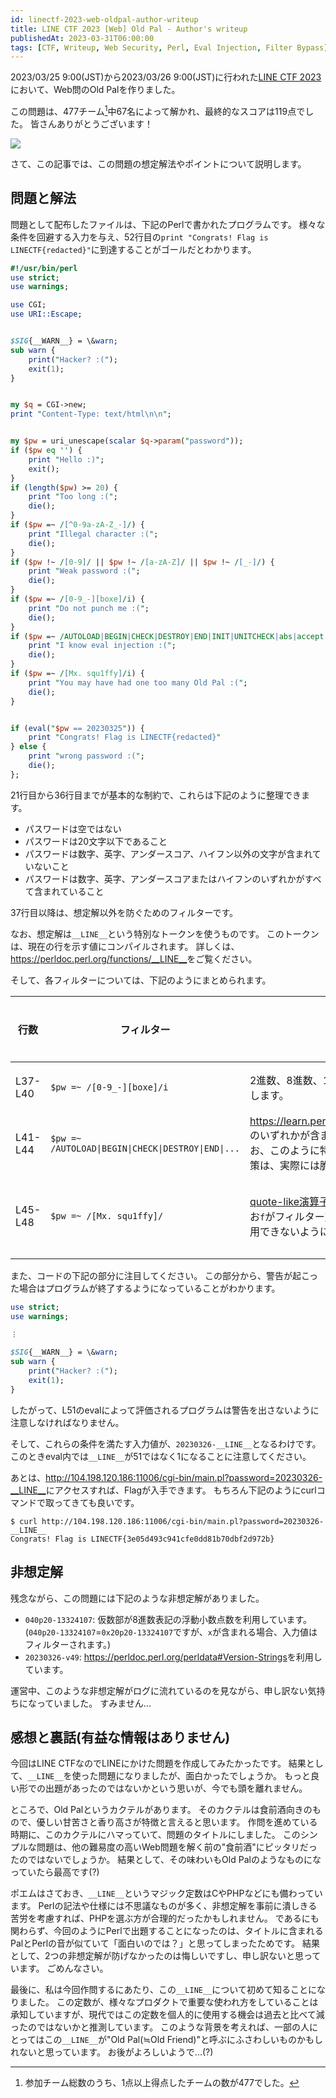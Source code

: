 ```yaml
---
id: linectf-2023-web-oldpal-author-writeup
title: LINE CTF 2023 [Web] Old Pal - Author's writeup
publishedAt: 2023-03-31T06:00:00
tags: [CTF, Writeup, Web Security, Perl, Eval Injection, Filter Bypass]
---
```

2023/03/25 9:00(JST)から2023/03/26 9:00(JST)に行われた[LINE CTF 2023](https://ctftime.org/event/1716)において、Web問のOld Palを作りました。

この問題は、477チーム[^1]中67名によって解かれ、最終的なスコアは119点でした。
皆さんありがとうございます！

![](img/linectf-2023-web-oldpal-author-writeup/ctfd-sc.png)

さて、この記事では、この問題の想定解法やポイントについて説明します。

## 問題と解法

問題として配布したファイルは、下記のPerlで書かれたプログラムです。
様々な条件を回避する入力を与え、52行目の`print "Congrats! Flag is LINECTF{redacted}"`に到達することがゴールだとわかります。

```perl
#!/usr/bin/perl
use strict;
use warnings;

use CGI;
use URI::Escape;


$SIG{__WARN__} = \&warn;
sub warn {
    print("Hacker? :(");
    exit(1);
}


my $q = CGI->new;
print "Content-Type: text/html\n\n";


my $pw = uri_unescape(scalar $q->param("password"));
if ($pw eq '') {
    print "Hello :)";
    exit();
}
if (length($pw) >= 20) {
    print "Too long :(";
    die();
}
if ($pw =~ /[^0-9a-zA-Z_-]/) {
    print "Illegal character :(";
    die();
}
if ($pw !~ /[0-9]/ || $pw !~ /[a-zA-Z]/ || $pw !~ /[_-]/) {
    print "Weak password :(";
    die();
}
if ($pw =~ /[0-9_-][boxe]/i) {
    print "Do not punch me :(";
    die();
}
if ($pw =~ /AUTOLOAD|BEGIN|CHECK|DESTROY|END|INIT|UNITCHECK|abs|accept|alarm|atan2|bind|binmode|bless|break|caller|chdir|chmod|chomp|chop|chown|chr|chroot|close|closedir|connect|cos|crypt|dbmclose|dbmopen|defined|delete|die|dump|each|endgrent|endhostent|endnetent|endprotoent|endpwent|endservent|eof|eval|exec|exists|exit|fcntl|fileno|flock|fork|format|formline|getc|getgrent|getgrgid|getgrnam|gethostbyaddr|gethostbyname|gethostent|getlogin|getnetbyaddr|getnetbyname|getnetent|getpeername|getpgrp|getppid|getpriority|getprotobyname|getprotobynumber|getprotoent|getpwent|getpwnam|getpwuid|getservbyname|getservbyport|getservent|getsockname|getsockopt|glob|gmtime|goto|grep|hex|index|int|ioctl|join|keys|kill|last|lc|lcfirst|length|link|listen|local|localtime|log|lstat|map|mkdir|msgctl|msgget|msgrcv|msgsnd|my|next|not|oct|open|opendir|ord|our|pack|pipe|pop|pos|print|printf|prototype|push|quotemeta|rand|read|readdir|readline|readlink|readpipe|recv|redo|ref|rename|require|reset|return|reverse|rewinddir|rindex|rmdir|say|scalar|seek|seekdir|select|semctl|semget|semop|send|setgrent|sethostent|setnetent|setpgrp|setpriority|setprotoent|setpwent|setservent|setsockopt|shift|shmctl|shmget|shmread|shmwrite|shutdown|sin|sleep|socket|socketpair|sort|splice|split|sprintf|sqrt|srand|stat|state|study|substr|symlink|syscall|sysopen|sysread|sysseek|system|syswrite|tell|telldir|tie|tied|time|times|truncate|uc|ucfirst|umask|undef|unlink|unpack|unshift|untie|use|utime|values|vec|wait|waitpid|wantarray|warn|write/) {
    print "I know eval injection :(";
    die();
}
if ($pw =~ /[Mx. squ1ffy]/i) {
    print "You may have had one too many Old Pal :(";
    die();
}


if (eval("$pw == 20230325")) {
    print "Congrats! Flag is LINECTF{redacted}"
} else {
    print "wrong password :(";
    die();
};
```

21行目から36行目までが基本的な制約で、これらは下記のように整理できます。

- パスワードは空ではない
- パスワードは20文字以下であること
- パスワードは数字、英字、アンダースコア、ハイフン以外の文字が含まれていないこと
- パスワードは数字、英字、アンダースコアまたはハイフンのいずれかがすべて含まれていること

37行目以降は、想定解以外を防ぐためのフィルターです。

なお、想定解は`__LINE__`という特別なトークンを使うものです。
このトークンは、現在の行を示す値にコンパイルされます。
詳しくは、<https://perldoc.perl.org/functions/__LINE__>をご覧ください。

そして、各フィルターについては、下記のようにまとめられます。

|行数|フィルター|説明|フィルターされる文字列の例|
|-|-|-|-|
|L37-L40|`$pw =~ /[0-9_-][boxe]/i`|2進数、8進数、16進数、指数を使うものをフィルターします。|`20230326-0x1`, `20230326-0b1`など|
|L41-L44|`$pw =~ /AUTOLOAD\|BEGIN\|CHECK\|DESTROY\|END\|...`|<https://learn.perl.org/docs/keywords.html#functions>のいずれかが含まれる入力をフィルターします。なお、このように特定の関数だけを防ぐEval Injection対策は、実際には脆弱性に繋がりやすいです。|`20230325-caller`, `20230325-wantarray`など|
|L45-L48|`$pw =~ /[Mx. squ1ffy]/`|[quote-like演算子](https://perldoc.perl.org/perlop#Quote-and-Quote-like-Operators)を含む入力をフィルターします。なお`f`がフィルター対象とされているのは、`__FILE__`を使用できないようにするためです。|`20230325-q--`, `20230325-y---`, `20230325-__FILE__`など|

また、コードの下記の部分に注目してください。
この部分から、警告が起こった場合はプログラムが終了するようになっていることがわかります。

```perl
use strict;
use warnings;

︙

$SIG{__WARN__} = \&warn;
sub warn {
    print("Hacker? :(");
    exit(1);
}
```

したがって、L51のevalによって評価されるプログラムは警告を出さないように注意しなければなりません。

そして、これらの条件を満たす入力値が、`20230326-__LINE__`となるわけです。
このときeval内では`__LINE__`が51ではなく1になることに注意してください。

あとは、<http://104.198.120.186:11006/cgi-bin/main.pl?password=20230326-__LINE__>にアクセスすれば、Flagが入手できます。
もちろん下記のようにcurlコマンドで取ってきても良いです。

```shell-session
$ curl http://104.198.120.186:11006/cgi-bin/main.pl?password=20230326-__LINE__ 
Congrats! Flag is LINECTF{3e05d493c941cfe0dd81b70dbf2d972b}
```


## 非想定解

残念ながら、この問題には下記のような非想定解がありました。

- `040p20-13324107`: 仮数部が8進数表記の浮動小数点数を利用しています。(`040p20-13324107`=`0x20p20-13324107`ですが、`x`が含まれる場合、入力値はフィルターされます。)
- `20230326-v49`: <https://perldoc.perl.org/perldata#Version-Strings>を利用しています。

運営中、このような非想定解がログに流れているのを見ながら、申し訳ない気持ちになっていました。
すみません...


## 感想と裏話(有益な情報はありません)

今回はLINE CTFなのでLINEにかけた問題を作成してみたかったです。
結果として、`__LINE__`を使った問題になりましたが、面白かったでしょうか。
もっと良い形での出題があったのではないかという思いが、今でも頭を離れません。

ところで、Old Palというカクテルがあります。
そのカクテルは食前酒向きのもので、優しい甘苦さと香り高さが特徴と言えると思います。
作問を進めている時期に、このカクテルにハマっていて、問題のタイトルにしました。
このシンプルな問題は、他の難易度の高いWeb問題を解く前の"食前酒"にピッタリだったのではないでしょうか。
結果として、その味わいもOld Palのようなものになっていたら最高です(?)

ポエムはさておき、`__LINE__`というマジック定数はCやPHPなどにも備わっています。
Perlの記法や仕様には不思議なものが多く、非想定解を事前に潰しきる苦労を考慮すれば、PHPを選ぶ方が合理的だったかもしれません。
であるにも関わらず、今回のようにPerlで出題することになったのは、タイトルに含まれるPalとPerlの音が似ていて「面白いのでは？」と思ってしまったためです。
結果として、2つの非想定解が防げなかったのは悔しいですし、申し訳ないと思っています。
ごめんなさい。

最後に、私は今回作問するにあたり、この`__LINE__`について初めて知ることになりました。
この定数が、様々なプロダクトで重要な使われ方をしていることは承知していますが、現代ではこの定数を個人的に使用する機会は過去と比べて減ったのではないかと推測しています。
このような背景を考えれば、一部の人にとってはこの`__LINE__`が"Old Pal(≒Old Friend)"と呼ぶにふさわしいものかもしれないと思っています。
お後がよろしいようで...(?)

[^1]: 参加チーム総数のうち、1点以上得点したチームの数が477でした。